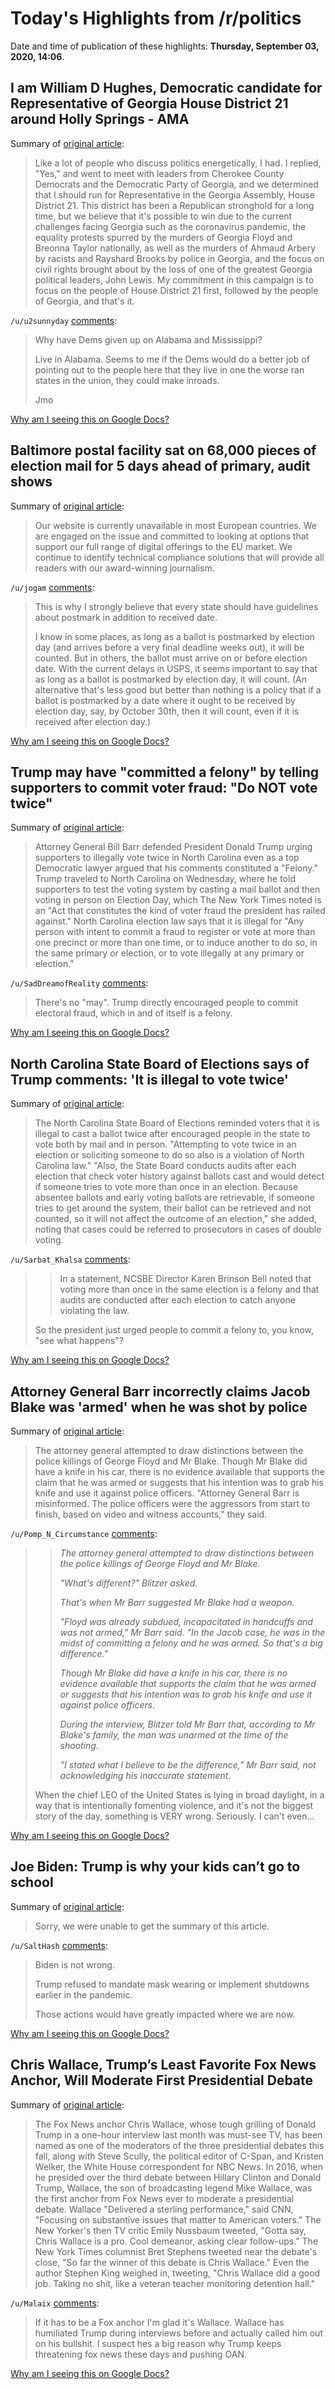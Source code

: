 # Today's Highlights from /r/politics

Date and time of publication of these highlights: **Thursday, September 03, 2020, 14:06**.

## I am William D Hughes, Democratic candidate for Representative of Georgia House District 21 around Holly Springs - AMA

Summary of [original article](https://www.reddit.com/r/politics/comments/ilv4mn/i_am_william_d_hughes_democratic_candidate_for/):

> Like a lot of people who discuss politics energetically, I had. I replied, "Yes," and went to meet with leaders from Cherokee County Democrats and the Democratic Party of Georgia, and we determined that I should run for Representative in the Georgia Assembly, House District 21. This district has been a Republican stronghold for a long time, but we believe that it's possible to win due to the current challenges facing Georgia such as the coronavirus pandemic, the equality protests spurred by the murders of Georgia Floyd and Breonna Taylor nationally, as well as the murders of Ahmaud Arbery by racists and Rayshard Brooks by police in Georgia, and the focus on civil rights brought about by the loss of one of the greatest Georgia political leaders, John Lewis. My commitment in this campaign is to focus on the people of House District 21 first, followed by the people of Georgia, and that's it.

`/u/u2sunnyday` [comments](https://www.reddit.com/r/politics/comments/ilv4mn/i_am_william_d_hughes_democratic_candidate_for/):

> Why have Dems given up on Alabama and Mississippi?
> 
> Live in Alabama. Seems to me if the Dems would do a better job of pointing out to the people here that they live in one the worse ran states in the union, they could make inroads.
> 
> Jmo

[Why am I seeing this on Google Docs?](https://docs.google.com/document/d/1Dc6We63vOXIZsc0op-Bt4abqkYjXzOigalQqFxmvvbM/edit?usp=sharing)

## Baltimore postal facility sat on 68,000 pieces of election mail for 5 days ahead of primary, audit shows

Summary of [original article](https://www.baltimoresun.com/politics/bs-md-pol-postal-service-baltimore-audit-20200902-23yhohiebnaw3ipzpgi57qoqpu-story.html):

> Our website is currently unavailable in most European countries. We are engaged on the issue and committed to looking at options that support our full range of digital offerings to the EU market. We continue to identify technical compliance solutions that will provide all readers with our award-winning journalism.

`/u/jogam` [comments](https://www.reddit.com/r/politics/comments/ilv66e/baltimore_postal_facility_sat_on_68000_pieces_of/):

> This is why I strongly believe that every state should have guidelines about postmark in addition to received date.
> 
> I know in some places, as long as a ballot is postmarked by election day (and arrives before a very final deadline weeks out), it will be counted. But in others, the ballot must arrive on or before election date. With the current delays in USPS, it seems important to say that as long as a ballot is postmarked by election day, it will count. (An alternative that's less good but better than nothing is a policy that if a ballot is postmarked by a date where it ought to be received by election day, say, by October 30th, then it will count, even if it is received after election day.)

[Why am I seeing this on Google Docs?](https://docs.google.com/document/d/1Dc6We63vOXIZsc0op-Bt4abqkYjXzOigalQqFxmvvbM/edit?usp=sharing)

## Trump may have "committed a felony" by telling supporters to commit voter fraud: "Do NOT vote twice"

Summary of [original article](https://www.salon.com/2020/09/03/trump-may-have-committed-a-felony-by-telling-supporters-to-commit-voter-fraud-do-not-vote-twice/):

> Attorney General Bill Barr defended President Donald Trump urging supporters to illegally vote twice in North Carolina even as a top Democratic lawyer argued that his comments constituted a "Felony." Trump traveled to North Carolina on Wednesday, where he told supporters to test the voting system by casting a mail ballot and then voting in person on Election Day, which The New York Times noted is an "Act that constitutes the kind of voter fraud the president has railed against." North Carolina election law says that it is illegal for "Any person with intent to commit a fraud to register or vote at more than one precinct or more than one time, or to induce another to do so, in the same primary or election, or to vote illegally at any primary or election."

`/u/SadDreamofReality` [comments](https://www.reddit.com/r/politics/comments/iluegu/trump_may_have_committed_a_felony_by_telling/):

> There's no "may". Trump directly encouraged people to commit electoral fraud, which in and of itself is a felony.

[Why am I seeing this on Google Docs?](https://docs.google.com/document/d/1Dc6We63vOXIZsc0op-Bt4abqkYjXzOigalQqFxmvvbM/edit?usp=sharing)

## North Carolina State Board of Elections says of Trump comments: 'It is illegal to vote twice'

Summary of [original article](https://thehill.com/homenews/campaign/514965-north-carolina-state-board-of-elections-after-trump-comments-it-is-illegal):

> The North Carolina State Board of Elections reminded voters that it is illegal to cast a ballot twice after encouraged people in the state to vote both by mail and in person. "Attempting to vote twice in an election or soliciting someone to do so also is a violation of North Carolina law." "Also, the State Board conducts audits after each election that check voter history against ballots cast and would detect if someone tries to vote more than once in an election. Because absentee ballots and early voting ballots are retrievable, if someone tries to get around the system, their ballot can be retrieved and not counted, so it will not affect the outcome of an election," she added, noting that cases could be referred to prosecutors in cases of double voting.

`/u/Sarbat_Khalsa` [comments](https://www.reddit.com/r/politics/comments/ilvy85/north_carolina_state_board_of_elections_says_of/):

> >In a statement, NCSBE Director Karen Brinson Bell noted that voting more than once in the same election is a felony and that audits are conducted after each election to catch anyone violating the law.
> 
> So the president just urged people to commit a felony to, you know, "see what happens"?

[Why am I seeing this on Google Docs?](https://docs.google.com/document/d/1Dc6We63vOXIZsc0op-Bt4abqkYjXzOigalQqFxmvvbM/edit?usp=sharing)

## Attorney General Barr incorrectly claims Jacob Blake was 'armed' when he was shot by police

Summary of [original article](https://www.independent.co.uk/news/world/americas/us-politics/attorney-general-william-bar-jacob-blake-armed-police-shooting-a9703971.html):

> The attorney general attempted to draw distinctions between the police killings of George Floyd and Mr Blake. Though Mr Blake did have a knife in his car, there is no evidence available that supports the claim that he was armed or suggests that his intention was to grab his knife and use it against police officers. "Attorney General Barr is misinformed. The police officers were the aggressors from start to finish, based on video and witness accounts," they said.

`/u/Pomp_N_Circumstance` [comments](https://www.reddit.com/r/politics/comments/ilyzu5/attorney_general_barr_incorrectly_claims_jacob/):

> >*The attorney general attempted to draw distinctions between the police killings of George Floyd and Mr Blake.*  
> >  
> >*"What's different?" Blitzer asked.*  
> >  
> >*That's when Mr Barr suggested Mr Blake had a weapon.*  
> >  
> >*"Floyd was already subdued, incapacitated in handcuffs and was not armed," Mr Barr said. "In the Jacob case, he was in the midst of committing a felony and he was armed. So that's a big difference."*  
> >  
> >*Though Mr Blake did have a knife in his car, there is no evidence available that supports the claim that he was armed or suggests that his intention was to grab his knife and use it against police officers.*  
> >  
> >*During the interview, Blitzer told Mr Barr that, according to Mr Blake's family, the man was unarmed at the time of the shooting.*  
> >  
> >*"I stated what I believe to be the difference," Mr Barr said, not acknowledging his inaccurate statement.*
> 
> When the chief LEO of the United States is lying in broad daylight, in a way that is intentionally fomenting violence, and it's not the biggest story of the day, something is VERY wrong. Seriously. I can't even...

[Why am I seeing this on Google Docs?](https://docs.google.com/document/d/1Dc6We63vOXIZsc0op-Bt4abqkYjXzOigalQqFxmvvbM/edit?usp=sharing)

## Joe Biden: Trump is why your kids can’t go to school

Summary of [original article](https://www.washingtonpost.com/opinions/2020/09/03/biden-school-trump-is-why-your-kids-cant-go-school/?hpid=hp_save-opinions-float-right-4-0_opinion-card-e-right%3Ahomepage%2Fstory-ans):

> Sorry, we were unable to get the summary of this article.

`/u/SaltHash` [comments](https://www.reddit.com/r/politics/comments/ilugt0/joe_biden_trump_is_why_your_kids_cant_go_to_school/):

> Biden is not wrong.
> 
> Trump refused to mandate mask wearing or implement shutdowns earlier in the pandemic.
> 
> Those actions would have greatly impacted where we are now.

[Why am I seeing this on Google Docs?](https://docs.google.com/document/d/1Dc6We63vOXIZsc0op-Bt4abqkYjXzOigalQqFxmvvbM/edit?usp=sharing)

## Chris Wallace, Trump’s Least Favorite Fox News Anchor, Will Moderate First Presidential Debate

Summary of [original article](https://www.vogue.com/article/chris-wallace-presidential-debate-2020-fox-news-donald-trump):

> The Fox News anchor Chris Wallace, whose tough grilling of Donald Trump in a one-hour interview last month was must-see TV, has been named as one of the moderators of the three presidential debates this fall, along with Steve Scully, the political editor of C-Span, and Kristen Welker, the White House correspondent for NBC News. In 2016, when he presided over the third debate between Hillary Clinton and Donald Trump, Wallace, the son of broadcasting legend Mike Wallace, was the first anchor from Fox News ever to moderate a presidential debate. Wallace "Delivered a sterling performance," said CNN, "Focusing on substantive issues that matter to American voters." The New Yorker's then TV critic Emily Nussbaum tweeted, "Gotta say, Chris Wallace is a pro. Cool demeanor, asking clear follow-ups." The New York Times columnist Bret Stephens tweeted near the debate's close, "So far the winner of this debate is Chris Wallace." Even the author Stephen King weighed in, tweeting, "Chris Wallace did a good job. Taking no shit, like a veteran teacher monitoring detention hall."

`/u/Malaix` [comments](https://www.reddit.com/r/politics/comments/ilrw0m/chris_wallace_trumps_least_favorite_fox_news/):

> If it has to be a Fox anchor I'm glad it's Wallace. Wallace has humiliated Trump during interviews before and actually called him out on his bullshit. I suspect hes a big reason why Trump keeps threatening fox news these days and pushing OAN.

[Why am I seeing this on Google Docs?](https://docs.google.com/document/d/1Dc6We63vOXIZsc0op-Bt4abqkYjXzOigalQqFxmvvbM/edit?usp=sharing)

